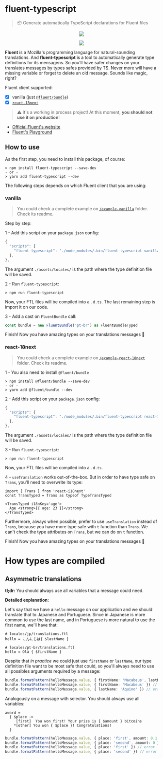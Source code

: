# fluent-typescript
> 📦 Generate automatically TypeScript declarations for Fluent files

<p align="center">
  <img src="https://user-images.githubusercontent.com/9501115/79704023-26c7d080-82a7-11ea-962e-82b90bdf89f1.png">
</p>

<p align="center">
  <img src="https://user-images.githubusercontent.com/9501115/79704154-e3ba2d00-82a7-11ea-988e-c0d568a46015.png">
</p>

**Fluent** is a Mozilla's programming language for natural-sounding translations. And **fluent-typescript** is a tool to automatically generate type definitions for its mensagens. So you'll have safer changes on your translates messages by types safes provided by TS. Never more will have a missing variable or forget to delete an old message. Sounds like magic, right?

Fluent client supported:
- [x] vanilla (just [`@fluent/bundle`](https://www.npmjs.com/package/@fluent/bundle))
- [x] [`react-18next`](https://www.npmjs.com/package/react-i18next)

> :warning: It's a working in process project! At this moment, **you should not use it on production**!

- [Official Fluent's website](https://projectfluent.org/)
- [Fluent's Playground](https://projectfluent.org/play/)

## How to use

As the first step, you need to install this package, of course:

```
> npm install fluent-typescript --save-dev
- or -
> yarn add fluent-typescript --dev
```

The following steps depends on which Fluent client that you are using:

### vanilla

> You could check a complete example on [`/example-vanilla`](/example-vanilla) folder. Check its readme.

Step by step:

1 - Add this script on your `package.json` config:

```js
{
  "scripts": {
    "fluent-typescript": "./node_modules/.bin/fluent-typescript vanilla ./assets/locales/"
  },
},
```

The argument `./assets/locales/` is the path where the type definition file will be saved.

2 - Run `fluent-typescript`:

```
> npm run fluent-typescript
```

Now, your FTL files will be compiled into a `.d.ts`. The last remaining step is import it on our code.

3 - Add a cast on `FluentBundle` call:

```ts
const bundle = new FluentBundle('pt-br') as FluentBundleTyped
```

Finish! Now you have amazing types on your translations messages 🎉

### react-18next

> You could check a complete example on [`/example-react-18next`](/example-react-18next) folder. Check its readme.

1 - You also need to install `@fluent/bundle`

```
> npm install @fluent/bundle --save-dev
- or -
> yarn add @fluent/bundle --dev
```

2 - Add this script on your `package.json` config:

```js
{
  "scripts": {
    "fluent-typescript": "./node_modules/.bin/fluent-typescript react-18next ./assets/locales/"
  },
},
```

The argument `./assets/locales/` is the path where the type definition file will be saved.

3 - Run `fluent-typescript`:

```
> npm run fluent-typescript
```

Now, your FTL files will be compiled into a `.d.ts`.

4 - `useTranslation` works out-of-the-box. But in order to have type safe on `Trans`, you'll need to overwrite its type:

```tsx
import { Trans } from 'react-i18next'
const TransTyped = Trans as typeof TypeTransTyped

<TransTyped i18nKey='age'>
  Age <strong>{{ age: 23 }}</strong>
</TransTyped>
```

Furthermore, always when possible, prefer to use `useTranslation` instead of `Trans`, because you have more type safe with `t` function than `Trans`. We can't check the type attributes on `Trans`, but we can do on `t` function.

Finish! Now you have amazing types on your translations messages 🎉

# How types are compiled

## Asymmetric translations

**tl;dr:** You should always use all variables that a message could need.

**Detailed explanation:**

Let's say that we have a `hello` message on our application and we should translate that to Japanese and Portuguese. Since in Japanese is more common to use the last name, and in Portuguese is more natural to use the first name, we'll have that:

```ftl
# locales/jp/translations.ftl
hello = こんにちは{ $lastName }

# locales/pt-br/translations.ftl
hello = Olá { $firstName }
```

Despite that _in practice_ we could just use `firstName` or `lastName`, our type definition file want to be most safe that could, so you'll always need to use all possibles arguments required by a message:

```ts
bundle.formatPattern(helloMessage.value, { firstName: 'Macabeus', lastName: 'Aquino' }) // ok
bundle.formatPattern(helloMessage.value, { firstName: 'Macabeus' }) // error
bundle.formatPattern(helloMessage.value, { lastName: 'Aquino' }) // error
```

Analogously on a message with selector. You should always use all variables:

```ftl
award =
  { $place ->
     [first]  You won first! Your prize is { $amount } bitcoins
    *[other] You won { $place }! Congratulations!
  }
```

```ts
bundle.formatPattern(helloMessage.value, { place: 'first', amount: 0.1 }) // ok
bundle.formatPattern(helloMessage.value, { place: 'second', amount: 0 }) // ok
bundle.formatPattern(helloMessage.value, { place: 'first' }) // error
bundle.formatPattern(helloMessage.value, { place: 'second' }) // error
```

